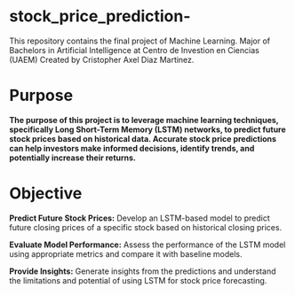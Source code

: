 # stock_price_prediction-
This repository contains the final project of Machine Learning. Major of Bachelors in Artificial Intelligence at Centro de Investion en Ciencias (UAEM)
Created by Cristopher Axel Diaz Martinez.
# Purpose

**The purpose of this project is to leverage machine learning techniques, specifically Long Short-Term Memory (LSTM) networks, to predict future stock prices based on historical data. Accurate stock price predictions can help investors make informed decisions, identify trends, and potentially increase their returns.**

# Objective

**Predict Future Stock Prices:** Develop an LSTM-based model to predict future closing prices of a specific stock based on historical closing prices. 

**Evaluate Model Performance:** Assess the performance of the LSTM model using appropriate metrics and compare it with baseline models. 

**Provide Insights:** Generate insights from the predictions and understand the limitations and potential of using LSTM for stock price forecasting.
